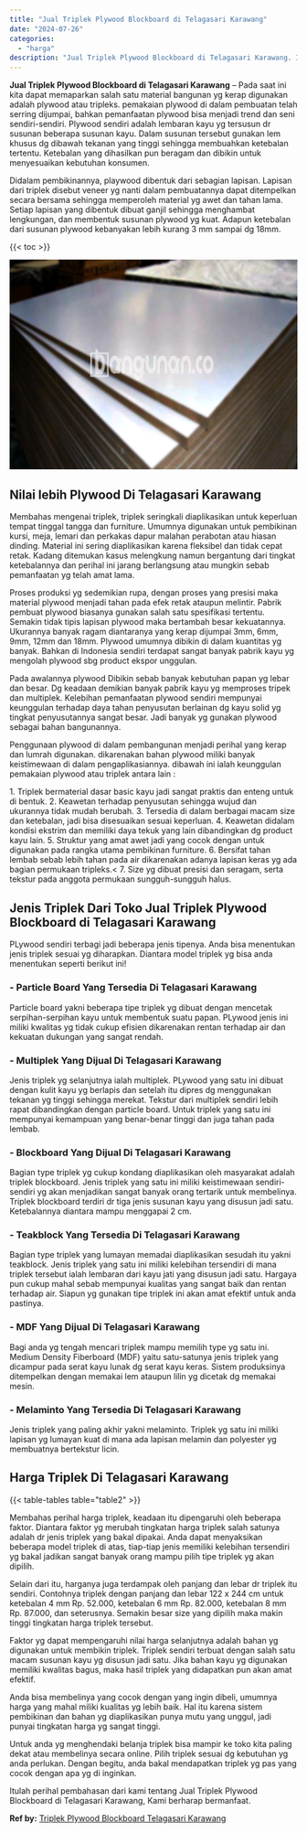 ```yaml
---
title: "Jual Triplek Plywood Blockboard di Telagasari Karawang"
date: "2024-07-26"
categories: 
  - "harga"
description: "Jual Triplek Plywood Blockboard di Telagasari Karawang. Itulah perihal pembahasan dari kami tentang Jual Triplek Plywood Blockboard di Telagasari Karawang, K..."
---
```


**Jual Triplek Plywood Blockboard di Telagasari Karawang** – Pada saat ini kita dapat memaparkan salah satu material bangunan yg kerap digunakan adalah plywood atau tripleks. pemakaian plywood di dalam pembuatan telah serring dijumpai, bahkan pemanfaatan plywood bisa menjadi trend dan seni sendiri-sendiri. Plywood sendiri adalah lembaran kayu yg tersusun dr susunan beberapa susunan kayu. Dalam susunan tersebut gunakan lem khusus dg dibawah tekanan yang tinggi sehingga membuahkan ketebalan tertentu. Ketebalan yang dihasilkan pun beragam dan dibikin untuk menyesuaikan kebutuhan konsumen.

Didalam pembikinannya, playwood dibentuk dari sebagian lapisan. Lapisan dari triplek disebut veneer yg nanti dalam pembuatannya dapat ditempelkan secara bersama sehingga memperoleh material yg awet dan tahan lama. Setiap lapisan yang dibentuk dibuat ganjil sehingga menghambat lengkungan, dan membentuk susunan plywood yg kuat. Adapun ketebalan dari susunan plywood kebanyakan lebih kurang 3 mm sampai dg 18mm.

{{< toc >}}

![Jual Triplek Plywood Blockboard di Telagasari Karawang](/images/jual-triplek-murah-21.png)

## Nilai lebih Plywood Di Telagasari Karawang

Membahas mengenai triplek, triplek seringkali diaplikasikan untuk keperluan tempat tinggal tangga dan furniture. Umumnya digunakan untuk pembikinan kursi, meja, lemari dan perkakas dapur malahan perabotan atau hiasan dinding. Material ini sering diaplikasikan karena fleksibel dan tidak cepat retak. Kadang ditemukan kasus melengkung namun bergantung dari tingkat ketebalannya dan perihal ini jarang berlangsung atau mungkin sebab pemanfaatan yg telah amat lama.

Proses produksi yg sedemikian rupa, dengan proses yang presisi maka material plywood menjadi tahan pada efek retak ataupun melintir. Pabrik pembuat plywood biasanya gunakan salah satu spesifikasi tertentu. Semakin tidak tipis lapisan plywood maka bertambah besar kekuatannya. Ukurannya banyak ragam diantaranya yang kerap dijumpai 3mm, 6mm, 9mm, 12mm dan 18mm. Plywood umumnya dibikin di dalam kuantitas yg banyak. Bahkan di Indonesia sendiri terdapat sangat banyak pabrik kayu yg mengolah plywood sbg product ekspor unggulan.

Pada awalannya plywood Dibikin sebab banyak kebutuhan papan yg lebar dan besar. Dg keadaan demikian banyak pabrik kayu yg memproses tripek dan multiplek. Kelebihan pemanfaatan plywood sendiri mempunyai keunggulan terhadap daya tahan penyusutan berlainan dg kayu solid yg tingkat penyusutannya sangat besar. Jadi banyak yg gunakan plywood sebagai bahan bangunannya.

Penggunaan plywood di dalam pembangunan menjadi perihal yang kerap dan lumrah digunakan. dikarenakan bahan plywood miliki banyak keistimewaan di dalam pengaplikasiannya. dibawah ini ialah keunggulan pemakaian plywood atau triplek antara lain :

1\. Triplek bermaterial dasar basic kayu jadi sangat praktis dan enteng untuk di bentuk. 2. Keawetan terhadap penyusutan sehingga wujud dan ukurannya tidak mudah berubah. 3. Tersedia di dalam berbagai macam size dan ketebalan, jadi bisa disesuaikan sesuai keperluan. 4. Keawetan didalam kondisi ekstrim dan memiliki daya tekuk yang lain dibandingkan dg product kayu lain. 5. Struktur yang amat awet jadi yang cocok dengan untuk digunakan pada rangka utama pembikinan furniture. 6. Bersifat tahan lembab sebab lebih tahan pada air dikarenakan adanya lapisan keras yg ada bagian permukaan tripleks.< 7. Size yg dibuat presisi dan seragam, serta tekstur pada anggota permukaan sungguh-sungguh halus.

## Jenis Triplek Dari Toko Jual Triplek Plywood Blockboard di Telagasari Karawang

PLywood sendiri terbagi jadi beberapa jenis tipenya. Anda bisa menentukan jenis triplek sesuai yg diharapkan. Diantara model triplek yg bisa anda menentukan seperti berikut ini!

### \- Particle Board Yang Tersedia Di Telagasari Karawang

Particle board yakni beberapa tipe triplek yg dibuat dengan mencetak serpihan-serpihan kayu untuk membentuk suatu papan. PLywood jenis ini miliki kwalitas yg tidak cukup efisien dikarenakan rentan terhadap air dan kekuatan dukungan yang sangat rendah.

### \- Multiplek Yang Dijual Di Telagasari Karawang

Jenis triplek yg selanjutnya ialah multiplek. PLywood yang satu ini dibuat dengan kulit kayu yg berlapis dan setelah itu dipres dg menggunakan tekanan yg tinggi sehingga merekat. Tekstur dari multiplek sendiri lebih rapat dibandingkan dengan particle board. Untuk triplek yang satu ini mempunyai kemampuan yang benar-benar tinggi dan juga tahan pada lembab.

### \- Blockboard Yang Dijual Di Telagasari Karawang

Bagian type triplek yg cukup kondang diaplikasikan oleh masyarakat adalah triplek blockboard. Jenis triplek yang satu ini miliki keistimewaan sendiri-sendiri yg akan menjadikan sangat banyak orang tertarik untuk membelinya. Triplek blockboard terdiri dr tiga jenis susunan kayu yang disusun jadi satu. Ketebalannya diantara mampu menggapai 2 cm.

### \- Teakblock Yang Tersedia Di Telagasari Karawang

Bagian type triplek yang lumayan memadai diaplikasikan sesudah itu yakni teakblock. Jenis triplek yang satu ini miliki kelebihan tersendiri di mana triplek tersebut ialah lembaran dari kayu jati yang disusun jadi satu. Hargaya pun cukup mahal sebab mempunyai kualitas yang sangat baik dan rentan terhadap air. Siapun yg gunakan tipe triplek ini akan amat efektif untuk anda pastinya.

### \- MDF Yang Dijual Di Telagasari Karawang

Bagi anda yg tengah mencari triplek mampu memilih type yg satu ini. Medium Density Fiberboard (MDF) yaitu satu-satunya jenis triplek yang dicampur pada serat kayu lunak dg serat kayu keras. Sistem produksinya ditempelkan dengan memakai lem ataupun lilin yg dicetak dg memakai mesin.

### \- Melaminto Yang Tersedia Di Telagasari Karawang

Jenis triplek yang paling akhir yakni melaminto. Triplek yg satu ini miliki lapisan yg lumayan kuat di mana ada lapisan melamin dan polyester yg membuatnya bertekstur licin.

## Harga Triplek Di Telagasari Karawang

{{< table-tables table="table2" >}}

Membahas perihal harga triplek, keadaan itu dipengaruhi oleh beberapa faktor. Diantara faktor yg merubah tingkatan harga triplek salah satunya adalah dr jenis triplek yang bakal dipakai. Anda dapat menyaksikan beberapa model triplek di atas, tiap-tiap jenis memiliki kelebihan tersendiri yg bakal jadikan sangat banyak orang mampu pilih tipe triplek yg akan dipilih.

Selain dari itu, harganya juga terdampak oleh panjang dan lebar dr triplek itu sendiri. Contohnya triplek dengan panjang dan lebar 122 x 244 cm untuk ketebalan 4 mm Rp. 52.000, ketebalan 6 mm Rp. 82.000, ketebalan 8 mm Rp. 87.000, dan seterusnya. Semakin besar size yang dipilih maka makin tinggi tingkatan harga triplek tersebut.

Faktor yg dapat mempengaruhi nilai harga selanjutnya adalah bahan yg digunakan untuk membikin triplek. Triplek sendiri terbuat dengan salah satu macam susunan kayu yg disusun jadi satu. Jika bahan kayu yg digunakan memiliki kwalitas bagus, maka hasil triplek yang didapatkan pun akan amat efektif.

Anda bisa membelinya yang cocok dengan yang ingin dibeli, umumnya harga yang mahal miliki kualitas yg lebih baik. Hal itu karena sistem pembikinan dan bahan yg diaplikasikan punya mutu yang unggul, jadi punyai tingkatan harga yg sangat tinggi.

Untuk anda yg menghendaki belanja triplek bisa mampir ke toko kita paling dekat atau membelinya secara online. Pilih triplek sesuai dg kebutuhan yg anda perlukan. Dengan begitu, anda bakal mendapatkan triplek yg pas yang cocok dengan apa yg di inginkan.

Itulah perihal pembahasan dari kami tentang Jual Triplek Plywood Blockboard di Telagasari Karawang, Kami berharap bermanfaat.

**Ref by:** [Triplek Plywood Blockboard Telagasari Karawang](https://id.wikipedia.org/wiki/Triplek)
